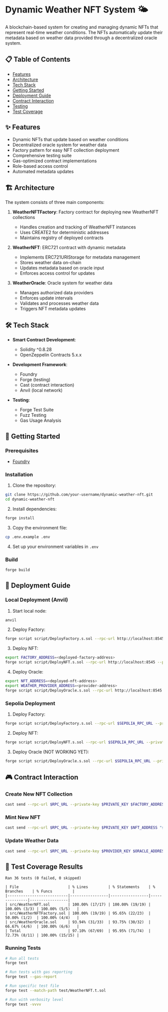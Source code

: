 # Dynamic Weather NFT System 🌤️

A blockchain-based system for creating and managing dynamic NFTs that represent real-time weather conditions. The NFTs automatically update their metadata based on weather data provided through a decentralized oracle system.

## 📋 Table of Contents

- [Features](#features)
- [Architecture](#architecture)
- [Tech Stack](#tech-stack)
- [Getting Started](#getting-started)
- [Deployment Guide](#deployment-guide)
- [Contract Interaction](#contract-interaction)
- [Testing](#testing)
- [Test Coverage](#test-coverage)

## ✨ Features

- Dynamic NFTs that update based on weather conditions
- Decentralized oracle system for weather data
- Factory pattern for easy NFT collection deployment
- Comprehensive testing suite
- Gas-optimized contract implementations
- Role-based access control
- Automated metadata updates

## 🏗️ Architecture

The system consists of three main components:

1. **WeatherNFTFactory**: Factory contract for deploying new WeatherNFT collections
   - Handles creation and tracking of WeatherNFT instances
   - Uses CREATE2 for deterministic addresses
   - Maintains registry of deployed contracts

2. **WeatherNFT**: ERC721 contract with dynamic metadata
   - Implements ERC721URIStorage for metadata management
   - Stores weather data on-chain
   - Updates metadata based on oracle input
   - Enforces access control for updates

3. **WeatherOracle**: Oracle system for weather data
   - Manages authorized data providers
   - Enforces update intervals
   - Validates and processes weather data
   - Triggers NFT metadata updates

## 🛠️ Tech Stack

- **Smart Contract Development**:
  - Solidity ^0.8.28
  - OpenZeppelin Contracts 5.x.x
  
- **Development Framework**:
  - Foundry
  - Forge (testing)
  - Cast (contract interaction)
  - Anvil (local network)

- **Testing**:
  - Forge Test Suite
  - Fuzz Testing
  - Gas Usage Analysis
  
## 🚀 Getting Started

### Prerequisites

- [Foundry](https://book.getfoundry.sh/getting-started/installation)

### Installation

1. Clone the repository:
```bash
git clone https://github.com/your-username/dynamic-weather-nft.git
cd dynamic-weather-nft
```

2. Install dependencies:
```bash
forge install
```

3. Copy the environment file:
```bash
cp .env.example .env
```

4. Set up your environment variables in `.env`

### Build

```bash
forge build
```

## 📝 Deployment Guide

### Local Deployment (Anvil)

1. Start local node:
```bash
anvil
```

2. Deploy Factory:
```bash
forge script script/DeployFactory.s.sol --rpc-url http://localhost:8545 --private-key $PRIVATE_KEY --broadcast
```

3. Deploy NFT:
```bash
export FACTORY_ADDRESS=<deployed-factory-address>
forge script script/DeployNFT.s.sol --rpc-url http://localhost:8545 --private-key $PRIVATE_KEY --broadcast
```

4. Deploy Oracle:
```bash
export NFT_ADDRESS=<deployed-nft-address>
export WEATHER_PROVIDER_ADDRESS=<provider-address>
forge script script/DeployOracle.s.sol --rpc-url http://localhost:8545 --private-key $PRIVATE_KEY --broadcast
```

### Sepolia Deployment

1. Deploy Factory:
```bash
forge script script/DeployFactory.s.sol --rpc-url $SEPOLIA_RPC_URL --private-key $PRIVATE_KEY --broadcast --verify
```

2. Deploy NFT:
```bash
forge script script/DeployNFT.s.sol --rpc-url $SEPOLIA_RPC_URL --private-key $PRIVATE_KEY --broadcast --verify
```

3. Deploy Oracle (NOT WORKING YET):
```bash
forge script script/DeployOracle.s.sol --rpc-url $SEPOLIA_RPC_URL --private-key $PRIVATE_KEY --broadcast --verify
```

## 🎮 Contract Interaction

### Create New NFT Collection
```bash
cast send --rpc-url $RPC_URL --private-key $PRIVATE_KEY $FACTORY_ADDRESS "deployWeatherNFT(string,string)" "Weather Collection" "WEATHER"
```

### Mint New NFT
```bash
cast send --rpc-url $RPC_URL --private-key $PRIVATE_KEY $NFT_ADDRESS "safeMint(address,string)" $RECIPIENT_ADDRESS "ipfs://metadata-uri"
```

### Update Weather Data
```bash
cast send --rpc-url $RPC_URL --private-key $PROVIDER_KEY $ORACLE_ADDRESS "submitWeatherData(uint256,int256,uint256,uint256,string)" 1 "250000000000000000" "600000000000000000" "100000000000000000" "Sunny"
```

## 🧪 Test Coverage Results

```
Ran 36 tests (0 failed, 0 skipped)

| File                      | % Lines         | % Statements    | % Branches    | % Funcs         |
|---------------------------|-----------------|-----------------|---------------|-----------------|
| src/WeatherNFT.sol        | 100.00% (17/17) | 100.00% (19/19) | 100.00% (3/3) | 100.00% (5/5)   |
| src/WeatherNFTFactory.sol | 100.00% (19/19) | 95.65% (22/23)  | 50.00% (1/2)  | 100.00% (4/4)   |
| src/WeatherOracle.sol     | 93.94% (31/33)  | 93.75% (30/32)  | 66.67% (4/6)  | 100.00% (6/6)   |
| Total                     | 97.10% (67/69)  | 95.95% (71/74)  | 72.73% (8/11) | 100.00% (15/15) |
```

### Running Tests

```bash
# Run all tests
forge test

# Run tests with gas reporting
forge test --gas-report

# Run specific test file
forge test --match-path test/WeatherNFT.t.sol

# Run with verbosity level
forge test -vvvv
```